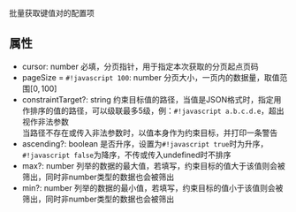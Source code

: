 批量获取键值对的配置项

## 属性
- <docs-icon icon="property">cursor</docs-icon>: <docs-def>number</docs-def> 必填，分页指针，用于指定本次获取的分页起点页码
- <docs-icon icon="property">pageSize</docs-icon> = `#!javascript 100`: <docs-def>number</docs-def> 分页大小，一页内的数据量，取值范围$[0, 100]$
- <docs-icon icon="property">constraintTarget</docs-icon>?: <docs-def>string</docs-def> 约束目标值的路径，当值是JSON格式时，指定用作排序的值的路径，可以级联最多5级，例：`#!javascript a.b.c.d.e`，超出视作非法参数  
当路径不存在或传入非法参数时，以值本身作为约束目标，并打印一条警告
- <docs-icon icon="property">ascending</docs-icon>?: <docs-def>boolean</docs-def> 是否升序，设置为`#!javascript true`时为升序，`#!javascript false`为降序，不传或传入<docs-def>undefined</docs-def>时不排序
- <docs-icon icon="property">max</docs-icon>?: <docs-def>number</docs-def> 列举的数据的最大值，若填写，约束目标的值大于该值则会被筛出，同时非<docs-def>number</docs-def>类型的数据也会被筛出
- <docs-icon icon="property">min</docs-icon>?: <docs-def>number</docs-def> 列举的数据的最小值，若填写，约束目标的值小于该值则会被筛出，同时非<docs-def>number</docs-def>类型的数据也会被筛出
